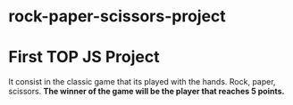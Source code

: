 # rock-paper-scissors-project
# First TOP JS Project

It consist in the classic game that its played with the hands. 
Rock, paper, scissors.
**The winner of the game will be the player that reaches 5 points.**